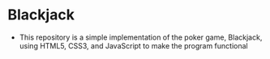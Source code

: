 # Blackjack
- This repository is a simple implementation of the poker game, Blackjack, using HTML5, CSS3, and JavaScript to make the program functional
